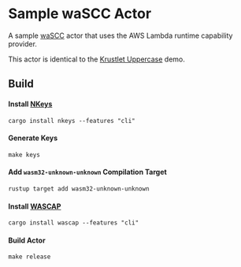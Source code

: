 # Sample waSCC Actor

A sample [waSCC](https://wascc.dev/) actor that uses the AWS Lambda runtime capability provider.

This actor is identical to the [Krustlet Uppercase](https://github.com/deislabs/krustlet/tree/master/demos/wascc/uppercase) demo.

## Build

#### Install [NKeys](https://github.com/encabulators/nkeys)

```console
cargo install nkeys --features "cli"
```

#### Generate Keys

```console
make keys
```

#### Add `wasm32-unknown-unknown` Compilation Target

```console
rustup target add wasm32-unknown-unknown
```

#### Install [WASCAP](https://github.com/wascc/wascap)

```console
cargo install wascap --features "cli"
```

#### Build Actor

```console
make release
```
